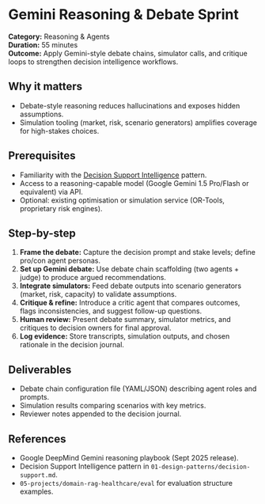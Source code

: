 # Gemini Reasoning & Debate Sprint

**Category:** Reasoning & Agents  
**Duration:** 55 minutes  
**Outcome:** Apply Gemini-style debate chains, simulator calls, and critique loops to strengthen decision intelligence workflows.

## Why it matters
- Debate-style reasoning reduces hallucinations and exposes hidden assumptions.
- Simulation tooling (market, risk, scenario generators) amplifies coverage for high-stakes choices.

## Prerequisites
- Familiarity with the [Decision Support Intelligence](../../01-design-patterns/decision-support.md) pattern.
- Access to a reasoning-capable model (Google Gemini 1.5 Pro/Flash or equivalent) via API.
- Optional: existing optimisation or simulation service (OR-Tools, proprietary risk engines).

## Step-by-step
1. **Frame the debate:** Capture the decision prompt and stake levels; define pro/con agent personas.
2. **Set up Gemini debate:** Use debate chain scaffolding (two agents + judge) to produce argued recommendations.
3. **Integrate simulators:** Feed debate outputs into scenario generators (market, risk, capacity) to validate assumptions.
4. **Critique & refine:** Introduce a critic agent that compares outcomes, flags inconsistencies, and suggest follow-up questions.
5. **Human review:** Present debate summary, simulator metrics, and critiques to decision owners for final approval.
6. **Log evidence:** Store transcripts, simulation outputs, and chosen rationale in the decision journal.

## Deliverables
- Debate chain configuration file (YAML/JSON) describing agent roles and prompts.
- Simulation results comparing scenarios with key metrics.
- Reviewer notes appended to the decision journal.

## References
- Google DeepMind Gemini reasoning playbook (Sept 2025 release).
- Decision Support Intelligence pattern in `01-design-patterns/decision-support.md`.
- `05-projects/domain-rag-healthcare/eval` for evaluation structure examples.